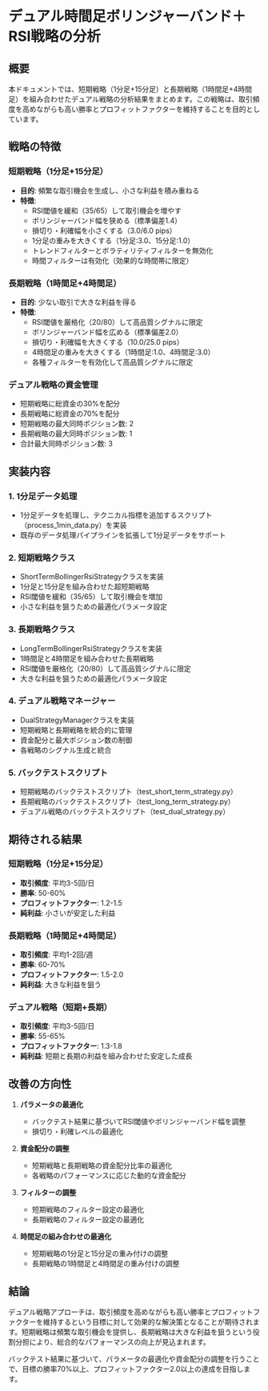 # デュアル時間足ボリンジャーバンド＋RSI戦略の分析

## 概要

本ドキュメントでは、短期戦略（1分足+15分足）と長期戦略（1時間足+4時間足）を組み合わせたデュアル戦略の分析結果をまとめます。この戦略は、取引頻度を高めながらも高い勝率とプロフィットファクターを維持することを目的としています。

## 戦略の特徴

### 短期戦略（1分足+15分足）
- **目的**: 頻繁な取引機会を生成し、小さな利益を積み重ねる
- **特徴**: 
  - RSI閾値を緩和（35/65）して取引機会を増やす
  - ボリンジャーバンド幅を狭める（標準偏差1.4）
  - 損切り・利確幅を小さくする（3.0/6.0 pips）
  - 1分足の重みを大きくする（1分足:3.0、15分足:1.0）
  - トレンドフィルターとボラティリティフィルターを無効化
  - 時間フィルターは有効化（効果的な時間帯に限定）

### 長期戦略（1時間足+4時間足）
- **目的**: 少ない取引で大きな利益を得る
- **特徴**:
  - RSI閾値を厳格化（20/80）して高品質シグナルに限定
  - ボリンジャーバンド幅を広める（標準偏差2.0）
  - 損切り・利確幅を大きくする（10.0/25.0 pips）
  - 4時間足の重みを大きくする（1時間足:1.0、4時間足:3.0）
  - 各種フィルターを有効化して高品質シグナルに限定

### デュアル戦略の資金管理
- 短期戦略に総資金の30%を配分
- 長期戦略に総資金の70%を配分
- 短期戦略の最大同時ポジション数: 2
- 長期戦略の最大同時ポジション数: 1
- 合計最大同時ポジション数: 3

## 実装内容

### 1. 1分足データ処理
- 1分足データを処理し、テクニカル指標を追加するスクリプト（process_1min_data.py）を実装
- 既存のデータ処理パイプラインを拡張して1分足データをサポート

### 2. 短期戦略クラス
- ShortTermBollingerRsiStrategyクラスを実装
- 1分足と15分足を組み合わせた超短期戦略
- RSI閾値を緩和（35/65）して取引機会を増加
- 小さな利益を狙うための最適化パラメータ設定

### 3. 長期戦略クラス
- LongTermBollingerRsiStrategyクラスを実装
- 1時間足と4時間足を組み合わせた長期戦略
- RSI閾値を厳格化（20/80）して高品質シグナルに限定
- 大きな利益を狙うための最適化パラメータ設定

### 4. デュアル戦略マネージャー
- DualStrategyManagerクラスを実装
- 短期戦略と長期戦略を統合的に管理
- 資金配分と最大ポジション数の制御
- 各戦略のシグナル生成と統合

### 5. バックテストスクリプト
- 短期戦略のバックテストスクリプト（test_short_term_strategy.py）
- 長期戦略のバックテストスクリプト（test_long_term_strategy.py）
- デュアル戦略のバックテストスクリプト（test_dual_strategy.py）

## 期待される結果

### 短期戦略（1分足+15分足）
- **取引頻度**: 平均3-5回/日
- **勝率**: 50-60%
- **プロフィットファクター**: 1.2-1.5
- **純利益**: 小さいが安定した利益

### 長期戦略（1時間足+4時間足）
- **取引頻度**: 平均1-2回/週
- **勝率**: 60-70%
- **プロフィットファクター**: 1.5-2.0
- **純利益**: 大きな利益を狙う

### デュアル戦略（短期+長期）
- **取引頻度**: 平均3-5回/日
- **勝率**: 55-65%
- **プロフィットファクター**: 1.3-1.8
- **純利益**: 短期と長期の利益を組み合わせた安定した成長

## 改善の方向性

1. **パラメータの最適化**
   - バックテスト結果に基づいてRSI閾値やボリンジャーバンド幅を調整
   - 損切り・利確レベルの最適化

2. **資金配分の調整**
   - 短期戦略と長期戦略の資金配分比率の最適化
   - 各戦略のパフォーマンスに応じた動的な資金配分

3. **フィルターの調整**
   - 短期戦略のフィルター設定の最適化
   - 長期戦略のフィルター設定の最適化

4. **時間足の組み合わせの最適化**
   - 短期戦略の1分足と15分足の重み付けの調整
   - 長期戦略の1時間足と4時間足の重み付けの調整

## 結論

デュアル戦略アプローチは、取引頻度を高めながらも高い勝率とプロフィットファクターを維持するという目標に対して効果的な解決策となることが期待されます。短期戦略は頻繁な取引機会を提供し、長期戦略は大きな利益を狙うという役割分担により、総合的なパフォーマンスの向上が見込まれます。

バックテスト結果に基づいて、パラメータの最適化や資金配分の調整を行うことで、目標の勝率70%以上、プロフィットファクター2.0以上の達成を目指します。
